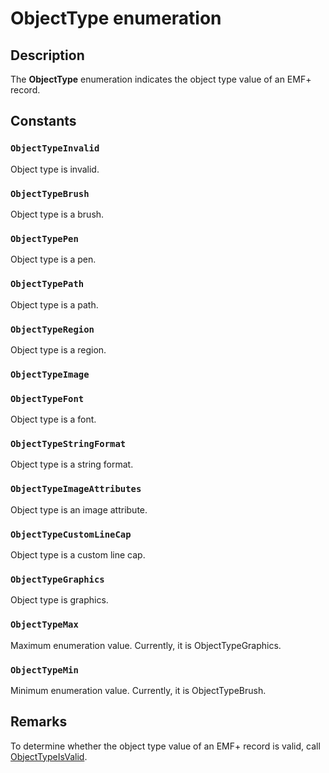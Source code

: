 # ObjectType enumeration

## Description

The **ObjectType** enumeration indicates the object type value of an EMF+ record.

## Constants

### `ObjectTypeInvalid`

Object type is invalid.

### `ObjectTypeBrush`

Object type is a brush.

### `ObjectTypePen`

Object type is a pen.

### `ObjectTypePath`

Object type is a path.

### `ObjectTypeRegion`

Object type is a region.

### `ObjectTypeImage`

### `ObjectTypeFont`

Object type is a font.

### `ObjectTypeStringFormat`

Object type is a string format.

### `ObjectTypeImageAttributes`

Object type is an image attribute.

### `ObjectTypeCustomLineCap`

Object type is a custom line cap.

### `ObjectTypeGraphics`

Object type is graphics.

### `ObjectTypeMax`

Maximum enumeration value. Currently, it is ObjectTypeGraphics.

### `ObjectTypeMin`

Minimum enumeration value. Currently, it is ObjectTypeBrush.

## Remarks

To determine whether the object type value of an EMF+ record is valid, call [ObjectTypeIsValid](https://learn.microsoft.com/windows/desktop/api/gdiplusenums/nf-gdiplusenums-objecttypeisvalid).